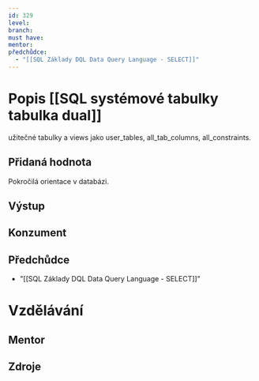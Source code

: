 ```yaml
---
id: 329
level: 
branch: 
must have: 
mentor: 
předchůdce: 
  - "[[SQL Základy DQL Data Query Language - SELECT]]"
---
```



# Popis [[SQL systémové tabulky tabulka dual]]
užitečné tabulky a views jako user_tables, all_tab_columns, all_constraints.

## Přidaná hodnota
Pokročilá orientace v databázi.

## Výstup


## Konzument


## Předchůdce

  - "[[SQL Základy DQL Data Query Language - SELECT]]"

# Vzdělávání


## Mentor


## Zdroje